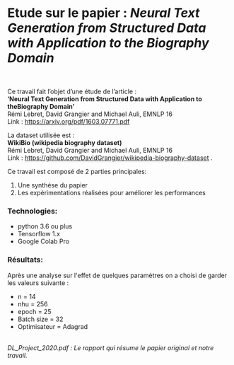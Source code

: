 <h1>Etude sur le papier : <em> Neural Text Generation from Structured Data with Application to the Biography Domain </em> </h1>

<br />

Ce travail fait l’objet d’une étude de l’article : <br />
<b>‘Neural Text Generation from Structured Data with Application to theBiography Domain’</b> <br />
Rémi Lebret, David Grangier and Michael Auli, EMNLP 16<br />
Link : <a href="https://arxiv.org/pdf/1603.07771.pdf"> https://arxiv.org/pdf/1603.07771.pdf</a> 

La dataset utilisée est : <br />
<b>WikiBio (wikipedia biography dataset)</b> <br />
Rémi Lebret, David Grangier and Michael Auli, EMNLP 16<br />
Link : <a href="https://github.com/DavidGrangier/wikipedia-biography-dataset"> https://github.com/DavidGrangier/wikipedia-biography-dataset </a>. 

Ce travail est composé de 2 parties principales:
<ol>
    <li>Une synthése du papier</li>
    <li>Les expérimentations réalisées pour améliorer les performances</li>
</ol>

<h3>Technologies:</h3>
<ul>
    <li>python 3.6 ou plus</li>
    <li>Tensorflow 1.x</li>
     <li>Google Colab Pro</li>
</ul>

<h3>Résultats:</h3>

Après une analyse sur l'effet de quelques paramètres on a choisi de garder les valeurs suivante :

<ul>
    <li>n = 14</li>
    <li>nhu = 256</li>
    <li>epoch = 25</li>
    <li>Batch size = 32 </li>
    <li>Optimisateur = Adagrad</li>
</ul>


<br /> <em> DL_Project_2020.pdf : Le rapport qui résume le papier original et notre travail.</em>
